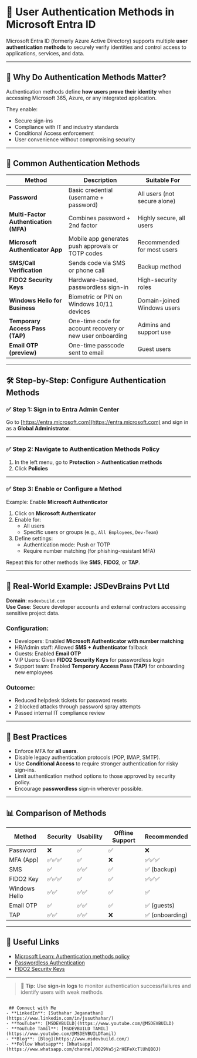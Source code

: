 # 🔐 User Authentication Methods in Microsoft Entra ID

Microsoft Entra ID (formerly Azure Active Directory) supports multiple **user authentication methods** to securely verify identities and control access to applications, services, and data.

---

## 🎯 Why Do Authentication Methods Matter?

Authentication methods define **how users prove their identity** when accessing Microsoft 365, Azure, or any integrated application.

They enable:
- Secure sign-ins
- Compliance with IT and industry standards
- Conditional Access enforcement
- User convenience without compromising security

---

## 📘 Common Authentication Methods

| Method | Description | Suitable For |
|--------|-------------|--------------|
| **Password** | Basic credential (username + password) | All users (not secure alone) |
| **Multi-Factor Authentication (MFA)** | Combines password + 2nd factor | Highly secure, all users |
| **Microsoft Authenticator App** | Mobile app generates push approvals or TOTP codes | Recommended for most users |
| **SMS/Call Verification** | Sends code via SMS or phone call | Backup method |
| **FIDO2 Security Keys** | Hardware-based, passwordless sign-in | High-security roles |
| **Windows Hello for Business** | Biometric or PIN on Windows 10/11 devices | Domain-joined Windows users |
| **Temporary Access Pass (TAP)** | One-time code for account recovery or new user onboarding | Admins and support use |
| **Email OTP (preview)** | One-time passcode sent to email | Guest users |

---

## 🛠️ Step-by-Step: Configure Authentication Methods

### ✅ Step 1: Sign in to Entra Admin Center

Go to [https://entra.microsoft.com](https://entra.microsoft.com) and sign in as a **Global Administrator**.

---

### ✅ Step 2: Navigate to Authentication Methods Policy

1. In the left menu, go to **Protection** > **Authentication methods**
2. Click **Policies**

---

### ✅ Step 3: Enable or Configure a Method

Example: Enable **Microsoft Authenticator**

1. Click on **Microsoft Authenticator**
2. Enable for:
   - All users
   - Specific users or groups (e.g., `All Employees`, `Dev-Team`)
3. Define settings:
   - Authentication mode: Push or TOTP
   - Require number matching (for phishing-resistant MFA)

Repeat this for other methods like **SMS**, **FIDO2**, or **TAP**.

---

## 💼 Real-World Example: JSDevBrains Pvt Ltd

**Domain**: `msdevbuild.com`  
**Use Case**: Secure developer accounts and external contractors accessing sensitive project data.

### Configuration:
- Developers: Enabled **Microsoft Authenticator with number matching**
- HR/Admin staff: Allowed **SMS + Authenticator** fallback
- Guests: Enabled **Email OTP**
- VIP Users: Given **FIDO2 Security Keys** for passwordless login
- Support team: Enabled **Temporary Access Pass (TAP)** for onboarding new employees

### Outcome:
- Reduced helpdesk tickets for password resets
- 2 blocked attacks through password spray attempts
- Passed internal IT compliance review

---

## 🔐 Best Practices

- Enforce MFA for **all users**.
- Disable legacy authentication protocols (POP, IMAP, SMTP).
- Use **Conditional Access** to require stronger authentication for risky sign-ins.
- Limit authentication method options to those approved by security policy.
- Encourage **passwordless** sign-in wherever possible.

---

## 📊 Comparison of Methods

| Method | Security | Usability | Offline Support | Recommended |
|--------|----------|-----------|------------------|--------------|
| Password | ❌ | ✅ | ✅ | ❌ |
| MFA (App) | ✅✅✅ | ✅ | ❌ | ✅✅✅ |
| SMS | ✅ | ✅✅ | ✅ | ✅ (backup) |
| FIDO2 Key | ✅✅✅ | ✅ | ✅ | ✅✅✅ |
| Windows Hello | ✅✅ | ✅✅ | ✅ | ✅ |
| Email OTP | ✅ | ✅✅ | ✅ | ✅ (guests) |
| TAP | ✅✅ | ✅✅ | ❌ | ✅ (onboarding) |

---

## 🔗 Useful Links

- [Microsoft Learn: Authentication methods policy](https://learn.microsoft.com/en-us/entra/identity/authentication/howto-authentication-methods-policy)
- [Passwordless Authentication](https://learn.microsoft.com/en-us/azure/active-directory/authentication/concept-authentication-passwordless)
- [FIDO2 Security Keys](https://learn.microsoft.com/en-us/azure/active-directory/authentication/howto-authentication-passwordless-security-key)

---

> 🔔 **Tip:** Use **sign-in logs** to monitor authentication success/failures and identify users with weak methods.
```

 ## Connect with Me
- **LinkedIn**: [Suthahar Jeganathan](https://www.linkedin.com/in/jssuthahar/)
- **YouTube**: [MSDEVBUILD](https://www.youtube.com/@MSDEVBUILD)
- **YouTube Tamil**: [MSDEVBUILD TAMIL](https://www.youtube.com/@MSDEVBUILDTamil)
- **Blog**: [Blog](https://www.msdevbuild.com/)
- **Follow Whatsapp**: [Whatsapp](https://www.whatsapp.com/channel/0029Va5j2rHEFeXcTlUhQB0J)
